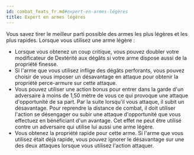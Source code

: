 ```yaml
---
id: combat_feats_fr.md#expert-en-armes-légères
title: Expert en armes légères
---
```


Vous savez tirer le meilleur parti possible des armes les plus légères et les plus rapides. Lorsque vous utilisez une arme légère :

* Lorsque vous obtenez un coup critique, vous pouvez doubler votre modificateur de Dextérité aux dégâts si votre arme dispose aussi de la propriété finesse.
* Si l'arme que vous utilisez inflige des dégâts perforants, vous pouvez choisir de vous imposer un désavantage en attaque pour obtenir la propriété perce-armure sur cette attaque.
* Vous pouvez utiliser une action bonus pour entrer dans la garde d'un adversaire à moins de 1,50 mètre de vous ce qui provoque une attaque d'opportunité de sa part. Par la suite lorsqu'il vous attaque, il subit un désavantage. Pour reprendre la distance de combat, il doit utiliser l'action se désengager ou subir une attaque d'opportunité que vous effectuez en bénéficiant d'un avantage. Cet effet ne peut être utilisé contre un adversaire qui utilise lui aussi une arme légère.
* Vous obtenez la propriété rapide pour cette arme. Si l'arme que vous utilisez était déjà rapide, vous pouvez ignorer le désavantage sur une des deux attaques lorsque vous utilisez l'action attaquer.

